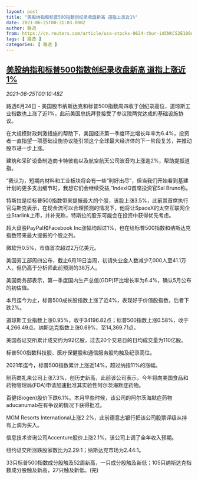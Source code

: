```yaml
---
layout: post
title: "美股纳指和标普500指数创纪录收盘新高 道指上涨近1%"
date: 2021-06-25T00:31:03.000Z
author: 路透
from: https://cn.reuters.com/article/usa-stocks-0624-thur-idCNKCS2E100A
tags: [ 路透 ]
categories: [ 路透 ]
---
```

<!--1624581063000-->
[美股纳指和标普500指数创纪录收盘新高 道指上涨近1%](https://cn.reuters.com/article/usa-stocks-0624-thur-idCNKCS2E100A)
------

<div>
<div><i>2021-06-25T00:10:48Z</i></div><p>路透6月24日 - 美国股市纳斯达克和标普500指数周四收于创纪录高位，道琼斯工业指数也上涨了近1%，此前美国总统拜登接受了参议院两党达成的基础设施协议。</p><p>在大规模财政刺激措施的帮助下，美国经济第一季度环比增长年率为6.4%，投资者一直指望一项基础设施协议能引领这个全球最大经济体的下一阶段复苏，并推动股市进一步上涨。</p><p>建筑和采矿设备制造商卡特彼勒以及航空航天公司波音均上涨逾2%，帮助提振道指。</p><p>“我认为，短期内材料和工业板块将会有一些“利好出尽”，但当我们开始看到基建计划的更多支出细节时，我想它们会继续受益,”IndexIQ首席投资官Sal Bruno称。</p><p>特斯拉是给标普500指数带来提振最大的个股，该股上涨3.5%，此前其首席执行官马斯克表示，在现金流可以合理预测的情况下，他将让SpaceX的太空互联网企业Starlink上市，并补充称，特斯拉的股东可能会在投资中获得优先考虑。</p><p>超大盘股PayPal和Facebook Inc涨幅均超过1%，也在给标普500指数和纳斯达克指数带来最大提振的个股之列。</p><p>微软升0.5%，市值首次超过2万亿美元。</p><p>美国劳工部周四公布，截止6月19日当周，初请失业金人数减少7,000人至41.1万人，但仍高于分析师此前预测的38万人。</p><p>美国商务部表示，第一季度国内生产总值(GDP)环比增长率为6.4%，确认5月公布的初估值。</p><p>本月迄今为止，标普500成长股指数上涨了近4%，表现好于价值股指数，后者下跌2%。</p><p>道琼斯工业指数上涨0.95%，收于34196.82点；标普500指数上涨0.58%，收于4,266.49点。纳斯达克指数上涨0.69%，至14,369.71点。</p><p>美国各证交所累计成交约为92亿股，过去20个交易日的日均成交量为110亿股。</p><p>标普500指数科技股、医疗保健股和通信服务股均触及纪录高位。</p><p>2021年迄今，标普500指数累计上涨近14%，超过纳指11%的涨幅。</p><p>制药商礼来公司上涨7.3%，创历史新高，此前该公司表示，今年将向美国食品和药物管理局(FDA)申请加速批准其实验性阿尔茨海默症药物。</p><p>百健(Biogen)股价下跌6.1%。本月早些时候，该公司的阿尔茨海默症药物aducanumab在有争议的情况下获得批准。</p><p>MGM Resorts International上涨2.2%，此前德意志银行把该公司股票评级从持有上调为买入。</p><p>信息技术咨询公司Accenture股价上涨2.1%，该公司上调了全年收入预期。</p><p>纽约证交所涨跌股家数比为2.29:1；纳斯达克市场为2.44:1。</p><p>33只标普500指数成分股触及52周新高，一只成分股触及新低；105只纳斯达克指数成分股触及新高，27只触及新低。(完)</p>
</div>
